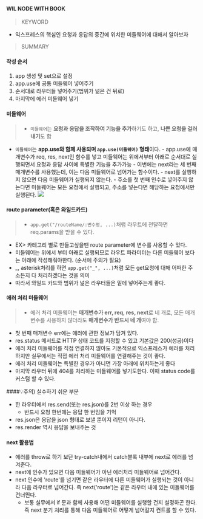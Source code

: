 #### WIL NODE WITH BOOK

> KEYWORD

- 익스프레스의 핵심인 요청과 응답의 중간에 위치한 미들웨어에 대해서 알아보자

> SUMMARY

#### 작성 순서

1. app 생성 및 set으로 설정
2. app.use에 공통 미들웨어 넣어주기
3. 순서대로 라우터들 넣어주기(범위가 넒은 건 뒤로)
4. 마지막에 에러 미들웨어 넣기

#### 미들웨어

> - `미들웨어`는 **요청과 응답을 조작하여 기능을 추가**하기도 하고, **나쁜 요청을 걸러내기**도 함

- `미들웨어`는 **app.use와 함께 사용되며 `app.use(미들웨어)` 형태**이다. - app.use에 매개변수가 req, res, next인 함수를 넣고 미들웨어는 위에서부터 아래로 순서대로 실행되면서 요청과 응답 사이에 특별한 기능을 추가가능 - 이번에는 next라는 세 번째 매개변수를 사용했는데, 이는 다음 미들웨어로 넘어가는 함수이다. - next를 실행하지 않으면 다음 미들웨어가 실행되지 않는다. - 주소를 첫 번째 인수로 넣어주지 않는다면 미들웨어는 모든 요청에서 실행되고, 주소를 넣는다면 해당하는 요청에서만 실행된다.
  ![](https://images.velog.io/images/minj9_6/post/d5d13baf-1546-46dc-ac39-a472bf3386f9/image.png)

#### route parameter(혹은 와일드카드)

> - `app.get("/routeName/:변수명, ...)`처럼 라우트에 전달하면 req.params을 받을 수 있다.

- EX> 카테고리 별로 만들고싶을땐 route parameter에 변수를 사용할 수 있다.
- 미들웨어는 위에서 부터 아래로 실행되므로 라우트 파라미터는 다른 미들웨어 보다는 아래에 작성해줘야한다. (순서에 주의가 필요)
- _, asterisk처리를 하면 `app.get("_", ...)`처럼 모든 get요청에 대해 어떠한 주소든지 다 처리하겠다는 것을 의미
- 따라서 와일드 카드와 범위가 넒은 라우터들은 밑에 넣어주는게 좋다.

#### 에러 처리 미들웨어

> - 에러 처리 미들웨어는 **매개변수가 err, req, res, next**로 네 개로, 모든 매개변수를 사용하지 않더라도 **매개변수가 반드시 네 개**여야 함.

- 첫 번째 매개변수 err에는 에러에 관한 정보가 담겨 있다.
- res.status 메서드로 HTTP 상태 코드를 지정할 수 있고 기본값은 200(성공)이다
- 에러 처리 미들웨어를 직접 연결하지 않아도 기본적으로 익스프레스가 에러를 처리하지만 실무에서는 직접 에러 처리 미들웨어를 연결해주는 것이 좋다.
- 에러 처리 미들웨어는 특별한 경우가 아니면 가장 아래에 위치하는게 좋다
- 마지막 라우터 뒤에 404를 처리하는 미들웨어를 넣기도한다. 이때 status code를 커스텀 할 수 있다.

####💡주의) 실수하기 쉬운 부분

- 한 라우터에서 res.send(또는 res.json)를 2번 이상 하는 경우
  - 반드시 요청 한번에는 응답 한 번임을 기억
- res.json은 응답을 json 형태로 보낼 뿐이지 리턴이 아니다.
- res.render 역시 응답을 보내주는 것

#### next 활용법

- 에러를 throw로 하기 보단 try-catch내에서 catch블록 내부에 next로 에러를 넘겨준다.
- next에 인수가 있으면 다음 미들웨어가 아닌 에러처리 미들웨어로 넘어간다.
- next 인수에 'route'를 넘기면 같은 라우터에 다른 미들웨어가 실행되는 것이 아니라 다음 라우터로 넘어간다. 즉 next('route')는 같은 라우터 내에 있는 미들웨어를 건너띈다.
  - 보통 실무에서 if 문과 함께 사용해 어떤 미들웨어를 실행할 건지 설정하곤 한다. 즉 next 분기 처리를 통해 다음 미들웨어로 어떻게 넘어갈지 컨트롤 할 수 있다.
